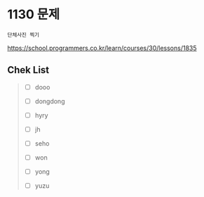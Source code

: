 # 1130 문제

```
단체사진 찍기
```

https://school.programmers.co.kr/learn/courses/30/lessons/1835

## Chek List

> - [ ] dooo
> 
> - [ ] dongdong
> 
> - [ ] hyry
> 
> - [ ] jh
> 
> - [ ] seho
> 
> - [ ] won
> 
> - [ ] yong
> 
> - [ ] yuzu
